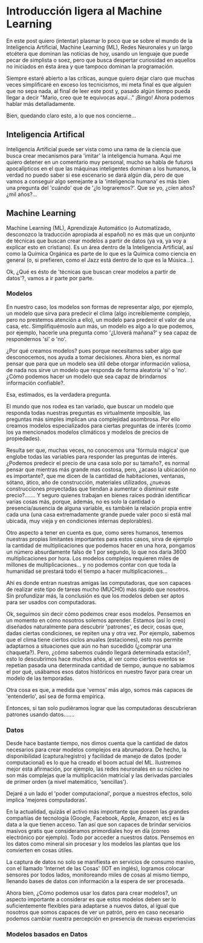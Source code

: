 # Introducción ligera al Machine Learning

En este post quiero (intentar) plasmar lo poco que se sobre el mundo de la Inteligencia Artificial, Machine Learning (ML), Redes Neuronales y un largo etcétera que dominan las noticias de hoy, usando un lenguaje que puede pecar de simplista o soez, pero que busca despertar curiosidad en aquellos no iniciados en ésta área y que tampoco dominan la programación.

Siempre estaré abierto a las críticas, aunque quiero dejar claro que muchas veces simplificaré en exceso los tecnicismos, mi meta final es que alguien que no sepa nada, al final de leer este post y, pasado algún tiempo pueda llegar a decir "Mario, creo que te equivocas aquí..." ¡Bingo! Ahora podemos hablar más detalladamente.

Bien, quedando claro esto, a lo que nos concierne...


## Inteligencia Artifical

Inteligencia Artificial puede ser vista como una rama de la ciencia que busca crear mecanismos para 'imitar' la inteligencia humana. Aquí me quiero detener en un comentario muy personal, mucho se habla de futuros apocalípticos en el que las máquinas inteligentes dominan a los humanos, la verdad no puedo saber si ese escenario se dará algún día, pero de que vamos a conseguir algo semejante a la 'inteligencia humana' es más bien una pregunta del 'cuándo' que de '¿lo lograremos?'. Que se yo, ¿cien años? ¿mil años?...

## Machine Learning

Machine Learning (ML), Aprendizaje Automático (o Automatizado, desconozco la traducción apropiada al español) no es más que un conjunto de técnicas que buscan crear modelos a partir de datos (ya va, ya voy a explicar esto en cristiano). Es un área dentro de la Inteligencia Artificial, así como la Química Orgánica es parte de lo que es la Química como ciencia en general (o, si prefieren, como el Jazz está dentro de lo que es la Música...).

Ok, ¿Qué es ésto de 'técnicas que buscan crear modelos a partir de datos'?, vamos a ir parte por parte.

### Modelos
En nuestro caso, los modelos son formas de representar algo, por ejemplo, un modelo que sirva para predecir el clima (algo increíblemente complejo, pero no prestemos atención a ello), un modelo para predecir el valor de una casa, etc. Simplifiquémoslo aun más, un modelo es algo a lo que podemos, por ejemplo, hacerle una pregunta como '¿Lloverá mañana?' y sea capaz de respondernos 'si' o 'no'.

¿Por qué creamos modelos? pues porque necesitamos saber algo que desconocemos, nos ayuda a tomar decisiones. Ahora bien, es normal pensar que para que un modelo sea útil debe otorgar información valiosa, de nada nos sirve un modelo que responda de forma aleatoria 'si' o 'no'. ¿Cómo podemos hacer un modelo que sea capaz de brindarnos información confiable?.

Esa, estimados, es la verdadera pregunta.

El mundo que nos rodea es tan variado, que buscar un modelo que responda todas nuestras preguntas es virtualmente imposible, las preguntas más simples implican una complejidad asombrosa. Por ello creamos modelos especializados para ciertas preguntas de interés (como los ya mencionados modelos climáticos y modelos de precios de propiedades).

Resulta ser que, muchas veces, no conocemos una 'fórmula mágica' que englobe todas las variables para responder las preguntas de interés. ¿Podemos predecir el precio de una casa solo por su tamaño?, es normal pensar que mientras más grande mas costosa, pero, ¿acaso la ubicación no es importante?, que me dicen de la cantidad de habitaciones, ventanas, sótano, ático, año de construcción, materiales utilizados, ¿nuevas construcciones proyectadas que tiendan a aumentar o disminuir este precio?....... Y seguro quienes trabajan en bienes raíces podrán identificar varias cosas más, porque, además, no es solo la cantidad o presencia/ausencia de alguna variable, es también la relación propia entre cada una (una casa extremadamente grande puede valer poco si está mal ubicada, muy vieja y en condiciones internas deplorables).

Otro aspecto a tener en cuenta es que, como seres humanos, tenemos nuestras propias limitantes importantes para estos casos, sirva de ejemplo la cantidad de multiplicaciones que podemos hacer en una hora, pongamos un número absurdamente falso de 1 por segundo, lo que nos daría 3600 multiplicaciones por hora. Los modelos complejos requieren miles de millones de multiplicaciones... y no podemos contar con que toda la humanidad se prestará todo el tiempo a hacer multiplicaciones...

Ahí es donde entran nuestras amigas las computadoras, que son capaces de realizar este tipo de tareas mucho (MUCHO) más rápido que nosotros. Sin profundizar más, la conclusión es que los modelos deben ser aptos para ser usados con computadoras.

Ok, seguimos sin decir cómo podemos crear esos modelos. Pensemos en un momento en cómo nosotros solemos aprender. Estamos (así lo creo) diseñados naturalmente para descubrir 'patrones', es decir, cosas que, dadas ciertas condiciones, se repiten una y otra vez. Por ejemplo, sabemos que el clima tiene ciertos ciclos anuales (estaciones), esto nos permite adaptarnos a situaciones que aún no han sucedido (¿comprar una chaqueta?). Pero, ¿cómo sabemos cuándo llegará determinada estación?, esto lo descubrimos hace muchos años, al ver como ciertos eventos se repetían pasada una determinada cantidad de tiempo, aunque no sabíamos el por qué, usábamos esos datos históricos en nuestro favor para crear un modelo de las temporadas.

Otra cosa es que, a medida que 'vemos' más algo, somos más capaces de 'entenderlo', así sea de forma empírica.

Entonces, si tan solo pudiéramos lograr que las computadoras descubrieran patrones usando datos.......

### Datos

Desde hace bastante tiempo, nos dimos cuenta que la cantidad de datos necesarios para crear modelos complejos era abrumadora. De hecho, la disponibilidad (captura/registro) y facilidad de manejo de datos (poder computacional) es lo que ha creado el boom actual del ML. Ilustremos mejor esta afirmación, por ejemplo, las redes neuronales en su núcleo no son más complejas que la multiplicación matricial y las derivadas parciales de primer orden (a nivel matemático, 'sencillas').

Dejaré a un lado el 'poder computacional', porque a nuestros efectos, solo implica 'mejores computadoras'.

En la actualidad, quizás el activo más importante que poseen las grandes compañías de tecnología (Google, Facebook, Apple, Amazon, etc) es la data a la que tienen acceso. Tan así que son capaces de brindar servicios masivos gratis que consideramos primordiales hoy en día (correo electrónico por ejemplo). Todo por acceder a nuestros datos. Pensemos en los datos como mineral sin procesar y los modelos las plantas que los convierten en cosas útiles.

La captura de datos no solo se manifiesta en servicios de consumo masivo, con el llamado 'Internet de las Cosas' (IOT en inglés), logramos colocar sensores por todos lados, monitoreando miles de cosas al mismo tiempo, llenando bases de datos con información a la espera de ser procesada.

Ahora bien, ¿Cómo podemos usar los datos para crear modelos?, un aspecto importante a considerar es que estos modelos deben ser lo suficientemente flexibles para adaptarse a nuevos datos, al igual que nosotros que somos capaces de ver un patrón, pero en caso necesario podemos cambiar nuestra percepción en presencia de nuevas experiencias

### Modelos basados en Datos

